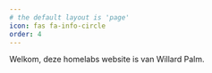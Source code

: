 ```yaml
---
# the default layout is 'page'
icon: fas fa-info-circle
order: 4
---
```


Welkom, deze homelabs website is van Willard Palm.
